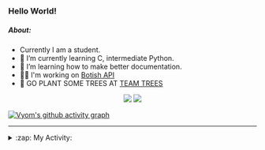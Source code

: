 ### Hello World!

##### About:
- Currently I am a student.
- 🌱 I’m currently learning C, intermediate Python.
- 🌱 I’m learning how to make better documentation.
- 👨‍💻 I'm working on [Botish API](https://github.com/Vyvy-vi/api)
- 🌱 GO PLANT SOME TREES AT [TEAM TREES](https://teamtrees.org/)

<p align="center">
  <a href="https://twitter.com/Vyvy_viM"><img target="_blank" src="https://img.shields.io/badge/twitter%20@Vyvy_viM-0D95E8?style=for-the-badge&logo=twitter&logoColor=white"/></a> 
  <a href="https://vyvy-vi.github.io/portfolio"><img target="_blank" src="https://img.shields.io/badge/-I_love_open_source-green?style=for-the-badge&logo=github&logoColor=black"/></a> 
</p>

[![Vyom's github activity graph](https://activity-graph.herokuapp.com/graph?username=Vyvy-vi)](https://github.com/ashutosh00710/github-readme-activity-graph)

---
<details>
  <summary>:zap: My Activity:</summary>
  
<!--START_SECTION:waka-->
![Code Time](http://img.shields.io/badge/Code%20Time-705%20hrs%206%20mins-blue)

**I'm a Night 🦉** 

```text
🌞 Morning    54 commits     ██░░░░░░░░░░░░░░░░░░░░░░░   7.78% 
🌆 Daytime    168 commits    ██████░░░░░░░░░░░░░░░░░░░   24.21% 
🌃 Evening    237 commits    ████████░░░░░░░░░░░░░░░░░   34.15% 
🌙 Night      235 commits    ████████░░░░░░░░░░░░░░░░░   33.86%

```
📅 **I'm Most Productive on Sunday** 

```text
Monday       69 commits     ██░░░░░░░░░░░░░░░░░░░░░░░   9.94% 
Tuesday      113 commits    ████░░░░░░░░░░░░░░░░░░░░░   16.28% 
Wednesday    109 commits    ████░░░░░░░░░░░░░░░░░░░░░   15.71% 
Thursday     93 commits     ███░░░░░░░░░░░░░░░░░░░░░░   13.4% 
Friday       76 commits     ██░░░░░░░░░░░░░░░░░░░░░░░   10.95% 
Saturday     83 commits     ███░░░░░░░░░░░░░░░░░░░░░░   11.96% 
Sunday       151 commits    █████░░░░░░░░░░░░░░░░░░░░   21.76%

```


📊 **This Week I Spent My Time On** 

```text
🔥 Editors: 
VS Code                  15 hrs 48 mins      ███████████████████████░░   92.63% 
Vim                      1 hr 15 mins        █░░░░░░░░░░░░░░░░░░░░░░░░   7.37%

🐱‍💻 Projects: 
praise_backend_js        10 hrs 46 mins      ███████████████░░░░░░░░░░   63.19% 
Unknown Project          3 hrs 13 mins       ████░░░░░░░░░░░░░░░░░░░░░   18.85% 
discord-bot-army         1 hr 24 mins        ██░░░░░░░░░░░░░░░░░░░░░░░   8.25% 
onboarding-bot           1 hr 13 mins        █░░░░░░░░░░░░░░░░░░░░░░░░   7.21% 
file-utils               25 mins             ░░░░░░░░░░░░░░░░░░░░░░░░░   2.48%

```


 Last Updated on 31/03/2022 18:04:46 UTC
<!--END_SECTION:waka-->
</details>
